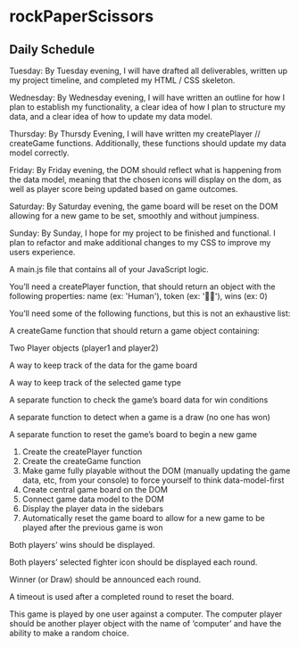 # rockPaperScissors

## Daily Schedule

 Tuesday: By Tuesday evening, I will have drafted all deliverables, written up my project timeline, and completed my HTML / CSS skeleton.

 Wednesday: By Wednesday evening, I will have written an outline for how I plan to establish my functionality, a clear idea of how I plan to structure my data, and a clear idea of how to update my data model.

 Thursday: By Thursdy Evening, I will have written my createPlayer // createGame functions.
 Additionally, these functions should update my data model correctly.

 Friday: By Friday evening, the DOM should reflect what is happening from the data model, meaning that the chosen icons will display on the dom, as well as player score being updated based on game outcomes.

 Saturday: By Saturday evening, the game board will be reset on the DOM allowing for a new game to be set, smoothly and without jumpiness.

 Sunday: By Sunday, I hope for my project to be finished and functional. I plan to refactor and make additional changes to my CSS to improve my users experience.



A main.js file that contains all of your JavaScript logic.

You’ll need a createPlayer function, that should return an object with the following properties:
name (ex: 'Human'), token (ex: '👩🏻'), wins (ex: 0)

You’ll need some of the following functions, but this is not an exhaustive list:

A createGame function that should return a game object containing:

Two Player objects (player1 and player2)

A way to keep track of the data for the game board

A way to keep track of the selected game type

A separate function to check the game’s board data for win conditions

A separate function to detect when a game is a draw (no one has won)

A separate function to reset the game’s board to begin a new game

 


1. Create the createPlayer function
2. Create the createGame function
3. Make game fully playable without the DOM (manually updating the game data, etc, from your console) to force yourself to think data-model-first
4. Create central game board on the DOM
5. Connect game data model to the DOM
6. Display the player data in the sidebars
7. Automatically reset the game board to allow for a new game to be played after the previous game is won


Both players’ wins should be displayed.

Both players’ selected fighter icon should be displayed each round.

Winner (or Draw) should be announced each round.

A timeout is used after a completed round to reset the board.

This game is played by one user against a computer. The computer player should be another 
player object with the name of ‘computer’ and have the ability to make a random choice.

